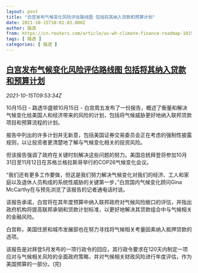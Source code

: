 ```yaml
---
layout: post
title: "白宫发布气候变化风险评估路线图 包括将其纳入贷款和预算计划"
date: 2021-10-15T10:01:03.000Z
author: 路透
from: https://cn.reuters.com/article/us-wh-climate-finance-roadmap-1015-idCNKBS2H50SS
tags: [ 路透 ]
categories: [ 路透 ]
---
```

<!--1634292063000-->
[白宫发布气候变化风险评估路线图 包括将其纳入贷款和预算计划](https://cn.reuters.com/article/us-wh-climate-finance-roadmap-1015-idCNKBS2H50SS)
------

<div>
<div><i>2021-10-15T09:53:34Z</i></div><p>10月15日 - 路透华盛顿10月15日 - 白宫周五发布了一份报告，概述了衡量和解决气候变化给美国人和经济带来的风险的计划，包括将气候威胁更好地纳入联邦贷款项目和预算流程的计划。</p><p>报告中列出的许多计划并无新意，包括美国证券交易委员会正在考虑的强制性披露规则，以让投资者更清楚地了解与气候变化相关的投资风险。</p><p>但该报告强调了政府在关键时刻解决这些问题的努力。美国总统拜登将参加10月31日至11月12日在苏格兰格拉斯哥举行的COP26气候变化会议。</p><p>“我们还有更多工作要做，但这是我们努力解决气候变化对我们的经济、工人和家庭以及退休人员构成的系统性威胁的关键第一步，”白宫国内气候变化顾问Gina McCarthy在与预先浏览了该报告的记者通电话时说。</p><p>该报告承诺，白宫将在其年度预算中纳入联邦政府对气候风险敞口的评估，并指出政府机构将提高联邦承销和贷款计划标准，以更好地解决其贷款组合中与气候相关的金融风险。</p><p>白宫称，美国住房和城市发展部也在努力寻找将气候相关考量因素纳入抵押贷款的选项。</p><p>该报告是对拜登5月发布的一项行政令的回应，其行政令要求在120天内制定一项应对与气候相关风险的全面政府策略，并对气候相关财政风险进行年度评估，作为美国预算的一部分。(完)</p>
</div>
